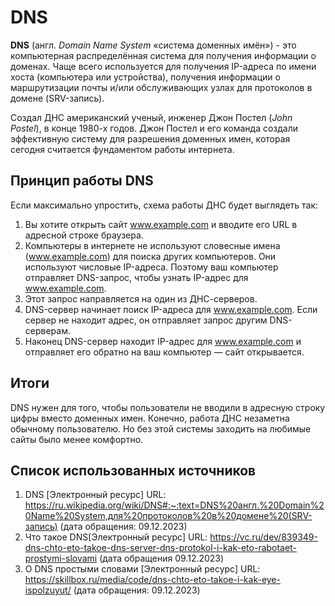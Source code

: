 # DNS

**DNS** (англ. *Domain Name System* «система доменных имён») - 
это компьютерная распределённая система для получения информации о доменах. 
Чаще всего используется для получения IP-адреса по имени хоста (компьютера или устройства), 
получения информации о маршрутизации почты и/или обслуживающих узлах для протоколов в домене (SRV-запись).

Создал ДНС американский ученый, инженер Джон Постел (*John Postel*), в конце 1980-х годов. 
Джон Постел и его команда создали эффективную систему для разрешения доменных имен, 
которая сегодня считается фундаментом работы интернета.

## Принцип работы DNS

Если максимально упростить, схема работы ДНС будет выглядеть так:

1. Вы хотите открыть сайт www.example.com и вводите его URL в адресной строке браузера.
2. Компьютеры в интернете не используют словесные имена (www.example.com) для поиска других компьютеров. 
Они используют числовые IP-адреса. 
Поэтому ваш компьютер отправляет DNS-запрос, 
чтобы узнать IP-адрес для www.example.com.
3. Этот запрос направляется на один из ДНС-серверов.
4. DNS-сервер начинает поиск IP-адреса для www.example.com. 
Если сервер не находит адрес, он отправляет запрос другим DNS-серверам.
5. Наконец DNS-сервер находит IP-адрес для www.example.com и отправляет его обратно на ваш компьютер — сайт открывается.

## Итоги

DNS нужен для того, 
чтобы пользователи не вводили в адресную строку цифры вместо доменных имен.
Конечно, работа ДНС незаметна обычному пользователю. 
Но без этой системы заходить на любимые сайты было менее комфортно.

## Список использованных источников

1. DNS [Электронный ресурс] URL: https://ru.wikipedia.org/wiki/DNS#:~:text=DNS%20англ.%20Domain%20Name%20System,для%20протоколов%20в%20домене%20(SRV-запись) (дата обращения: 09.12.2023)
2. Что такое DNS[Электронный ресурс] URL: https://vc.ru/dev/839349-dns-chto-eto-takoe-dns-server-dns-protokol-i-kak-eto-rabotaet-prostymi-slovami (дата обращения 09.12.2023)
3. О DNS простыми словами [Электронный ресурс] URL: https://skillbox.ru/media/code/dns-chto-eto-takoe-i-kak-eye-ispolzuyut/ (дата обращения: 09.12.2023)
